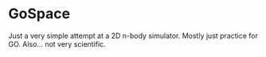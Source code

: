 # GoSpace
Just a very simple attempt at a 2D n-body simulator. Mostly just practice for GO.
Also... not very scientific.
